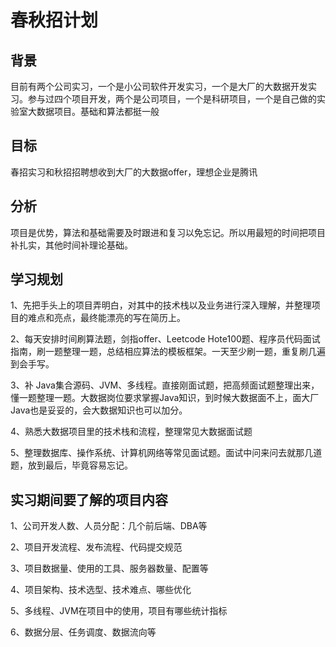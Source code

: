# 春秋招计划

## 背景

目前有两个公司实习，一个是小公司软件开发实习，一个是大厂的大数据开发实习。参与过四个项目开发，两个是公司项目，一个是科研项目，一个是自己做的实验室大数据项目。基础和算法都挺一般

## 目标

春招实习和秋招招聘想收到大厂的大数据offer，理想企业是腾讯

## 分析

项目是优势，算法和基础需要及时跟进和复习以免忘记。所以用最短的时间把项目补扎实，其他时间补理论基础。

## 学习规划

1、先把手头上的项目弄明白，对其中的技术栈以及业务进行深入理解，并整理项目的难点和亮点，最终能漂亮的写在简历上。

2、每天安排时间刷算法题，剑指offer、Leetcode Hote100题、程序员代码面试指南，刷一题整理一题，总结相应算法的模板框架。一天至少刷一题，重复刷几遍到会手写。

3、补 Java集合源码、JVM、多线程。直接刚面试题，把高频面试题整理出来，懂一题整理一题。大数据岗位要求掌握Java知识，到时候大数据面不上，面大厂Java也是妥妥的，会大数据知识也可以加分。

4、熟悉大数据项目里的技术栈和流程，整理常见大数据面试题

5、整理数据库、操作系统、计算机网络等常见面试题。面试中问来问去就那几道题，放到最后，毕竟容易忘记。

## 实习期间要了解的项目内容

1、公司开发人数、人员分配：几个前后端、DBA等

2、项目开发流程、发布流程、代码提交规范

3、项目数据量、使用的工具、服务器数量、配置等

4、项目架构、技术选型、技术难点、哪些优化

5、多线程、JVM在项目中的使用，项目有哪些统计指标

6、数据分层、任务调度、数据流向等

